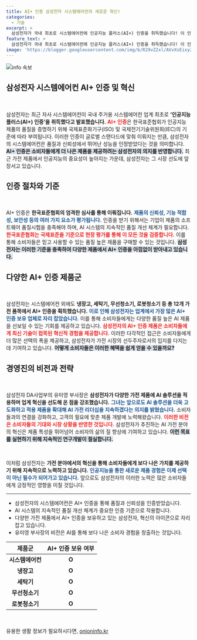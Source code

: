 ```yaml
---
title: AI+ 인증 삼성전자 시스템에어컨의 새로운 혁신!
categories:
  - 기술
excerpt: >
  삼성전자가 국내 최초로 시스템에어컨에 인공지능 플러스(AI+) 인증을 취득했습니다! 이 인증은 AI 제품의 품질을 보증하며, 삼성은 12개 가전 품목에서도 인증을 보유하고 있습니다. AI 가전의 최전선에 서는 삼성전자의 미래가 기대됩니다!
feature_text: >
  삼성전자가 국내 최초로 시스템에어컨에 인공지능 플러스(AI+) 인증을 취득했습니다! 이 인증은 AI 제품의 품질을 보증하며, 삼성은 12개 가전 품목에서도 인증을 보유하고 있습니다. AI 가전의 최전선에 서는 삼성전자의 미래가 기대됩니다!
image: 'https://blogger.googleusercontent.com/img/b/R29vZ2xl/AVvXsEixyZcFfHzMRdzZMjFBmAUKJYCLCGyLL1o632UiGVXcaFdKo_bkvkuCioo0uUKlGfBVcT3P84aROyZIXSBEx3Aw5nCQ3pTgDom1WDC4m8eifvWiAmWEEVb4x6G_l8C0QH225ldMjyaFvpxGEBGNO37VmDTDMHGhJPq73UglMfDca1-0aw/s1600/blogspot.png'
---
```


<p><img src="https://blogger.googleusercontent.com/img/b/R29vZ2xl/AVvXsEixyZcFfHzMRdzZMjFBmAUKJYCLCGyLL1o632UiGVXcaFdKo_bkvkuCioo0uUKlGfBVcT3P84aROyZIXSBEx3Aw5nCQ3pTgDom1WDC4m8eifvWiAmWEEVb4x6G_l8C0QH225ldMjyaFvpxGEBGNO37VmDTDMHGhJPq73UglMfDca1-0aw/s1600/blogspot.png" alt="info 속보" /></p>

<h2 data-ke-size="size26">삼성전자 시스템에어컨 AI+ 인증 및 혁신</h2>

<p data-ke-size="size16">&nbsp;</p>

<p>삼성전자는 최근 자사 시스템에어컨이 국내 주거용 시스템에어컨 업계 최초로 <strong>‘인공지능 플러스(AI+) 인증’을 취득했다고 발표했습니다.</strong> <b><span style="color: #ee2323;">AI+ 인증</span></b>은 한국표준협회가 인공지능 제품의 품질을 증명하기 위해 국제표준화기구(ISO) 및 국제전기기술위원회(IEC)의 기준에 따라 부여됩니다. 이러한 인증이 글로벌 스탠다드에 맞춰 이뤄지는 만큼, 삼성전자의 시스템에어컨은 품질과 신뢰성에서 뛰어난 성능을 인정받았다는 것을 의미합니다. <b><span style="background-color: #21538527;">AI+ 인증은 소비자들에게 더 나은 제품을 제공하려는 삼성전자의 의지를 반영합니다.</span></b> 최근 가전 제품에서 인공지능의 중요성이 높아지는 가운데, 삼성전자는 그 시장 선도에 앞장서고 있습니다.</p></p>

<h2 data-ke-size="size26">인증 절차와 기준</h2>

<p data-ke-size="size16">&nbsp;</p>

<p>AI+ 인증은 <strong>한국표준협회의 엄격한 심사를 통해 이뤄집니다.</strong> <b><span style="color: #1a5490;">제품의 신뢰성, 기능 적합성, 보안성 등의 여러 가지 요소가 평가됩니다.</span></b> 인증을 받기 위해서는 기업이 제품의 소프트웨어 품질시험을 충족해야 하며, AI 시스템의 지속적인 품질 개선 체계가 필요합니다. <b><span style="color: #ee2323;">한국표준협회는 국제표준을 기준으로 현장 평가를 통해 이 모든 것을 검증합니다.</span></b> 이를 통해 소비자들은 믿고 사용할 수 있는 품질 높은 제품을 구매할 수 있는 것입니다. <b><span style="background-color: #21538527;">삼성전자는 이러한 기준을 충족하여 다양한 제품에서 AI+ 인증을 아낌없이 받아내고 있습니다.</span></b></p>

<h2 data-ke-size="size26">다양한 AI+ 인증 제품군</h2>

<p data-ke-size="size16">&nbsp;</p>

<p>삼성전자는 시스템에어컨 외에도 <strong>냉장고, 세탁기, 무선청소기, 로봇청소기 등 총 12개 가전 품목에서 AI+ 인증을 획득했습니다.</strong> <b><span style="color: #1a5490;">이로 인해 삼성전자는 업계에서 가장 많은 AI+ 인증 보유 업체로 자리 잡았습니다.</span></b> 이를 통해 소비자들에게는 다양한 품질 높은 AI 제품을 선보일 수 있는 기회를 제공하고 있습니다. <b><span style="color: #ee2323;">삼성전자의 AI+ 인증 제품은 소비자들에게 최신 기술이 접목된 혁신적 경험을 제공합니다.</span></b> 이러한 다각적인 접근은 소비자들에게 더 많은 선택의 폭을 제공하고, 삼성전자가 가전 시장의 선두주자로서의 입지를 다지는 데 기여하고 있습니다. <b><span style="background-color: #21538527;">어떻게 소비자들은 이러한 혜택을 쉽게 얻을 수 있을까요?</span></b></p>

<h2 data-ke-size="size26">경영진의 비전과 전략</h2>

<p data-ke-size="size16">&nbsp;</p>

<p>삼성전자 DA사업부의 유미영 부사장은 <strong>삼성전자가 다양한 가전 제품에 AI 솔루션을 적용하며 업계 혁신을 선도해 온 점을 강조했습니다.</strong> <b><span style="color: #1a5490;">그녀는 앞으로도 AI 솔루션을 더욱 고도화하고 적용 제품을 확대해 AI 가전 리더십을 지속하겠다는 의지를 밝혔습니다.</span></b> 소비자들과의 연결을 강화하고, 고객의 필요에 맞춘 제품 개발에 노력해왔습니다. <b><span style="color: #ee2323;">이러한 비전은 소비자들의 기대와 시장 상황을 반영한 것입니다.</span></b> 삼성전자가 추진하는 AI 가전 분야의 혁신은 제품 특성을 뛰어넘어 소비자의 삶의 질 향상에 기여하고 있습니다. <b><span style="background-color: #21538527;">이런 목표를 실현하기 위해 지속적인 연구개발이 절실합니다.</span></b></p>

<p data-ke-size="size16">&nbsp;</p>

<p>이처럼 삼성전자는 <strong>가전 분야에서의 혁신을 통해 소비자들에게 보다 나은 가치를 제공하기 위해 지속적으로 노력하고 있습니다.</strong> <b><span style="color: #1a5490;">인공지능을 통한 새로운 제품 경험은 이제 선택이 아닌 필수가 되어가고 있습니다.</span></b> 앞으로도 삼성전자의 이러한 노력은 많은 소비자들에게 긍정적인 영향을 미칠 것입니다. </p>

<hr />

<ul>
  <li>삼성전자의 시스템에어컨은 AI+ 인증을 통해 품질과 신뢰성을 인증받았습니다.</li>
  <li>AI 시스템의 지속적인 품질 개선 체계가 중요한 인증 기준으로 작용합니다.</li>
  <li>다양한 가전 제품에서 AI+ 인증을 보유하고 있는 삼성전자, 혁신의 아이콘으로 자리 잡고 있습니다.</li>
  <li>유미영 부사장의 비전은 AI를 통해 보다 나은 소비자 경험을 창출하는 것입니다.</li>
</ul>

<table>
  <thead>
    <tr>
      <th style="text-align: center; height: 17px;"><b>제품군</b></th>
      <th style="text-align: center; height: 17px;"><b>AI+ 인증 보유 여부</b></th>
    </tr>
  </thead>
  <tbody>
    <tr>
      <td style="text-align: center; height: 17px;"><b>시스템에어컨</b></td>
      <td style="text-align: center; height: 17px;"><b>O</b></td>
    </tr>
    <tr>
      <td style="text-align: center; height: 17px;"><b>냉장고</b></td>
      <td style="text-align: center; height: 17px;"><b>O</b></td>
    </tr>
    <tr>
      <td style="text-align: center; height: 17px;"><b>세탁기</b></td>
      <td style="text-align: center; height: 17px;"><b>O</b></td>
    </tr>
    <tr>
      <td style="text-align: center; height: 17px;"><b>무선청소기</b></td>
      <td style="text-align: center; height: 17px;"><b>O</b></td>
    </tr>
    <tr>
      <td style="text-align: center; height: 17px;"><b>로봇청소기</b></td>
      <td style="text-align: center; height: 17px;"><b>O</b></td>
    </tr>
  </tbody>
</table>

<p data-ke-size="size16">&nbsp;</p>
유용한 생활 정보가 필요하시다면, <a href="https://onioninfo.kr" rel="dofollow">onioninfo.kr</a>


